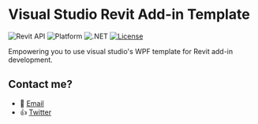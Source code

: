 # Visual Studio Revit Add-in Template

![Revit API](https://img.shields.io/badge/Revit%20API-2017-blue.svg)
![Platform](https://img.shields.io/badge/platform-Windows-lightgray.svg)
![.NET](https://img.shields.io/badge/.NET-4.5-blue.svg)
[![License](http://img.shields.io/:license-mit-blue.svg)](http://opensource.org/licenses/MIT)

Empowering you to use visual studio's WPF template for Revit add-in development.

## Contact me?
 - :e-mail: [Email](mailto:imaliasad@outlook.com)
 - :thumbsup: [Twitter](https://twitter.com/imaliasad)
